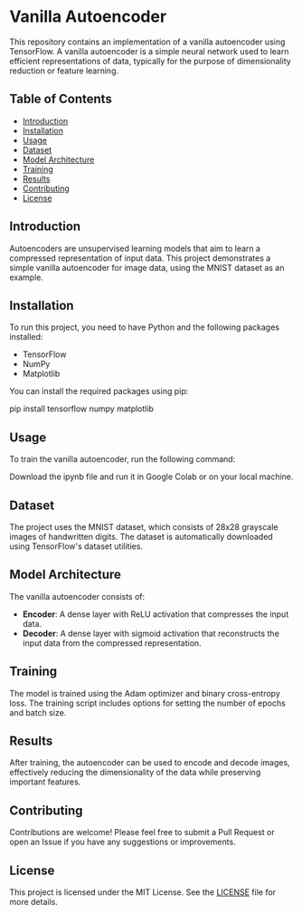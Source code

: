 # Vanilla Autoencoder

This repository contains an implementation of a vanilla autoencoder using TensorFlow. A vanilla autoencoder is a simple neural network used to learn efficient representations of data, typically for the purpose of dimensionality reduction or feature learning.

## Table of Contents

- [Introduction](#introduction)
- [Installation](#installation)
- [Usage](#usage)
- [Dataset](#dataset)
- [Model Architecture](#model-architecture)
- [Training](#training)
- [Results](#results)
- [Contributing](#contributing)
- [License](#license)

## Introduction

Autoencoders are unsupervised learning models that aim to learn a compressed representation of input data. This project demonstrates a simple vanilla autoencoder for image data, using the MNIST dataset as an example.

## Installation

To run this project, you need to have Python and the following packages installed:

- TensorFlow
- NumPy
- Matplotlib

You can install the required packages using pip:

pip install tensorflow numpy matplotlib

## Usage

To train the vanilla autoencoder, run the following command:

Download the ipynb file and run it in Google Colab or on your local machine.

## Dataset

The project uses the MNIST dataset, which consists of 28x28 grayscale images of handwritten digits. The dataset is automatically downloaded using TensorFlow's dataset utilities.

## Model Architecture

The vanilla autoencoder consists of:

- **Encoder**: A dense layer with ReLU activation that compresses the input data.
- **Decoder**: A dense layer with sigmoid activation that reconstructs the input data from the compressed representation.

## Training

The model is trained using the Adam optimizer and binary cross-entropy loss. The training script includes options for setting the number of epochs and batch size.

## Results

After training, the autoencoder can be used to encode and decode images, effectively reducing the dimensionality of the data while preserving important features.

## Contributing

Contributions are welcome! Please feel free to submit a Pull Request or open an Issue if you have any suggestions or improvements.

## License

This project is licensed under the MIT License. See the [LICENSE](LICENSE) file for more details.